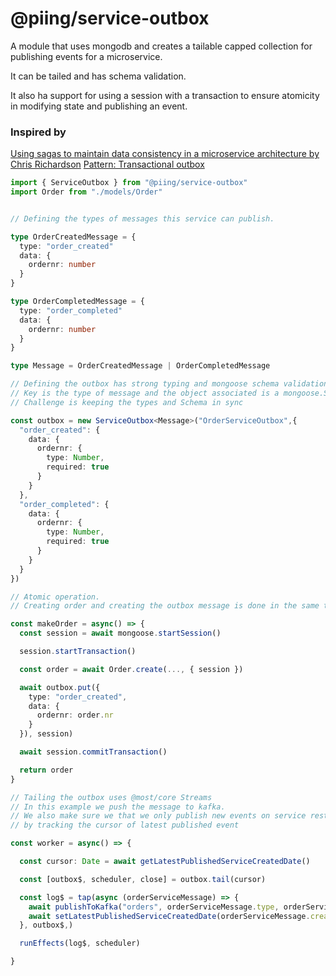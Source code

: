 
# @piing/service-outbox

A module that uses mongodb and creates a tailable capped collection for publishing events for a microservice.

It can be tailed and has schema validation.

It also ha support for using a session with a transaction to ensure atomicity in modifying state and publishing an event.

### Inspired by
[Using sagas to maintain data consistency in a microservice architecture by Chris Richardson](https://www.youtube.com/watch?v=YPbGW3Fnmbc)
[Pattern: Transactional outbox](https://microservices.io/patterns/data/transactional-outbox.html)

```typescript
import { ServiceOutbox } from "@piing/service-outbox"
import Order from "./models/Order"


// Defining the types of messages this service can publish.

type OrderCreatedMessage = {
  type: "order_created"
  data: {
    ordernr: number
  }
}

type OrderCompletedMessage = {
  type: "order_completed"
  data: {
    ordernr: number
  }
}

type Message = OrderCreatedMessage | OrderCompletedMessage

// Defining the outbox has strong typing and mongoose schema validation.
// Key is the type of message and the object associated is a mongoose.Schema
// Challenge is keeping the types and Schema in sync

const outbox = new ServiceOutbox<Message>("OrderServiceOutbox",{
  "order_created": {
    data: {
      ordernr: {
        type: Number,
        required: true
      }
    }
  },
  "order_completed": {
    data: {
      ordernr: {
        type: Number,
        required: true
      }
    }
  }
})

// Atomic operation.
// Creating order and creating the outbox message is done in the same transaction.

const makeOrder = async() => {
  const session = await mongoose.startSession()

  session.startTransaction()

  const order = await Order.create(..., { session })

  await outbox.put({
    type: "order_created",
    data: {
      ordernr: order.nr
    }
  }), session)

  await session.commitTransaction()

  return order
}

// Tailing the outbox uses @most/core Streams
// In this example we push the message to kafka.
// We also make sure we that we only publish new events on service restart
// by tracking the cursor of latest published event

const worker = async() => {

  const cursor: Date = await getLatestPublishedServiceCreatedDate()

  const [outbox$, scheduler, close] = outbox.tail(cursor)

  const log$ = tap(async (orderServiceMessage) => {
    await publishToKafka("orders", orderServiceMessage.type, orderServiceMessage.data)
    await setLatestPublishedServiceCreatedDate(orderServiceMessage.created)
  }, outbox$,)

  runEffects(log$, scheduler)

}

```